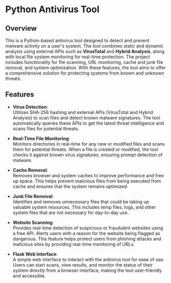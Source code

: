 # Python Antivirus Tool

## Overview

This is a Python-based antivirus tool designed to detect and prevent malware activity on a user's system. The tool combines static and dynamic analysis using external APIs such as **VirusTotal** and **Hybrid Analysis**, along with local file system monitoring for real-time protection. The project includes functionality for file scanning, URL monitoring, cache and junk file removal, and system optimization. With these features, the tool aims to offer a comprehensive solution for protecting systems from known and unknown threats.

## Features

- **Virus Detection**:  
  Utilizes SHA-256 hashing and external APIs (VirusTotal and Hybrid Analysis) to scan files and detect known malware signatures. The tool automatically queries these APIs to get the latest threat intelligence and scans files for potential threats.

- **Real-Time File Monitoring**:  
  Monitors directories in real-time for any new or modified files and scans them for potential threats. When a file is created or modified, the tool checks it against known virus signatures, ensuring prompt detection of malware.

- **Cache Removal**:  
  Removes browser and system caches to improve performance and free up space. This helps prevent malicious files from being executed from cache and ensures that the system remains optimized.

- **Junk File Removal**:  
  Identifies and removes unnecessary files that could be taking up valuable system resources. This includes temp files, logs, and other system files that are not necessary for day-to-day use.

- **Website Scanning**:  
  Provides real-time detection of suspicious or fraudulent websites using a free API. Alerts users with a reason for the website being flagged as dangerous. This feature helps protect users from phishing attacks and malicious sites by providing real-time monitoring of URLs.

- **Flask Web Interface**:  
  A simple web interface to interact with the antivirus tool for ease of use. Users can start scans, view results, and monitor the status of their system directly from a browser interface, making the tool user-friendly and accessible.




